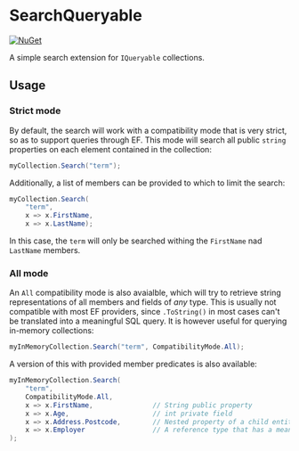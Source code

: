 # SearchQueryable

[![NuGet](https://img.shields.io/nuget/v/SearchQueryable.svg)](https://www.nuget.org/packages/SearchQueryable)

A simple search extension for `IQueryable` collections.


## Usage

### Strict mode

By default, the search will work with a compatibility mode that is very strict, so as to support queries through EF. This mode will search all public `string` properties on each element contained in the collection:

```cs
myCollection.Search("term");
```

Additionally, a list of members can be provided to which to limit the search:

```cs
myCollection.Search(
    "term", 
    x => x.FirstName, 
    x => x.LastName);
```

In this case, the `term` will only be searched withing the `FirstName` nad `LastName` members.

### All mode

An `All` compatibility mode is also avaialble, which will try to retrieve string representations of all members and fields of *any* type. This is usually not compatible with most EF providers, since `.ToString()` in most cases can't be translated into a meaningful SQL query. It is however useful for querying in-memory collections:

```cs
myInMemoryCollection.Search("term", CompatibilityMode.All);
```

A version of this with provided member predicates is also available:

```cs
myInMemoryCollection.Search(
    "term", 
    CompatibilityMode.All,
    x => x.FirstName,               // String public property
    x => x.Age,                     // int private field
    x => x.Address.Postcode,        // Nested property of a child entity
    x => x.Employer                 // A reference type that has a meaningful .ToString() implementation
);
```


